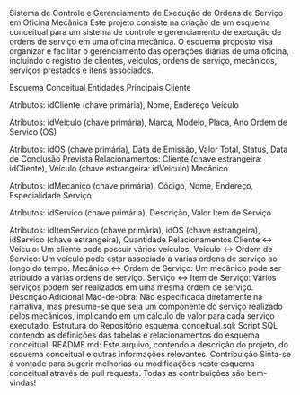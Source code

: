 Sistema de Controle e Gerenciamento de Execução de Ordens de Serviço em Oficina Mecânica
Este projeto consiste na criação de um esquema conceitual para um sistema de controle e gerenciamento de execução de ordens de serviço em uma oficina mecânica. O esquema proposto visa organizar e facilitar o gerenciamento das operações diárias de uma oficina, incluindo o registro de clientes, veículos, ordens de serviço, mecânicos, serviços prestados e itens associados.

Esquema Conceitual
Entidades Principais
Cliente

Atributos: idCliente (chave primária), Nome, Endereço
Veículo

Atributos: idVeiculo (chave primária), Marca, Modelo, Placa, Ano
Ordem de Serviço (OS)

Atributos: idOS (chave primária), Data de Emissão, Valor Total, Status, Data de Conclusão Prevista
Relacionamentos: Cliente (chave estrangeira: idCliente), Veículo (chave estrangeira: idVeiculo)
Mecânico

Atributos: idMecanico (chave primária), Código, Nome, Endereço, Especialidade
Serviço

Atributos: idServico (chave primária), Descrição, Valor
Item de Serviço

Atributos: idItemServico (chave primária), idOS (chave estrangeira), idServico (chave estrangeira), Quantidade
Relacionamentos
Cliente <-> Veículo: Um cliente pode possuir vários veículos.
Veículo <-> Ordem de Serviço: Um veículo pode estar associado a várias ordens de serviço ao longo do tempo.
Mecânico <-> Ordem de Serviço: Um mecânico pode ser atribuído a várias ordens de serviço.
Serviço <-> Item de Serviço: Vários serviços podem ser realizados em uma mesma ordem de serviço.
Descrição Adicional
Mão-de-obra: Não especificada diretamente na narrativa, mas presume-se que seja um componente do serviço realizado pelos mecânicos, implicando em um cálculo de valor para cada serviço executado.
Estrutura do Repositório
esquema_conceitual.sql: Script SQL contendo as definições das tabelas e relacionamentos do esquema conceitual.
README.md: Este arquivo, contendo a descrição do projeto, do esquema conceitual e outras informações relevantes.
Contribuição
Sinta-se à vontade para sugerir melhorias ou modificações neste esquema conceitual através de pull requests. Todas as contribuições são bem-vindas!

